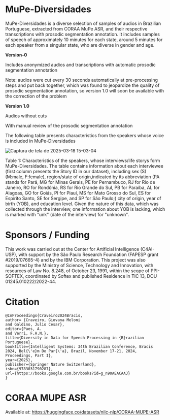# MuPe-Diversidades
MuPe-Diversidades is a diverse selection of samples of audios in Brazilian Portuguese, extracted from CORAA MuPe ASR, and their respective transcriptions with prosodic segmentation annotation. It includes samples of speech of approximately 10 minutes for each state, around 5 minutes for each speaker from a singular state, who are diverse in gender and age.


**Version-0**

Includes anonymized audios and transcriptions with automatic prosodic segmentation annotation

Note: audios were cut every 30 seconds automatically at pre-processing steps and put back together, which was found to jeopardize the quality of prosodic segmentation annotation, so version 1.0 will soon be available with the correction of the problem


**Version 1.0**

Audios without cuts 

With manual review of the prosodic segmentation annotation

The following table presents characteristics from the speakers whose voice is included in MuPe-Diversidades

![Captura de tela de 2025-03-18 15-03-04](https://github.com/user-attachments/assets/639cfd79-b8af-45ab-b7f9-07948f5610b3)

Table 1: Characteristics of the speakers, whose interviews/life storys form MuPe-Diversidades. The table contains information about each interviewee (first column presents the Story ID in our dataset), including sex (S) (M:male, F:female), region/state of origin,indicated by its abbreviation (PA stands for Pará, MG for Minas Gerais, PE for Pernambuco, RJ for Rio de Janeiro, RO for Rondônia, RS for Rio Grande do Sul, PB for Paraíba, AL for Alagoas, GO for Goiás, PI for Piauí, MS for Mato Grosso do Sul, ES for Espírito Santo, SE for Sergipe, and SP for São Paulo;) city of origin, year of birth (YOB), and education level. Given the nature
of this data, which was collected through the interview, one information about YOB is lacking, which is marked with "unk" (date of the interview) for "unknown".

# Sponsors / Funding

This work was carried out at the Center for Artificial Intelligence (C4AI-USP), with support by the São Paulo Research Foundation (FAPESP grant #2019/07665-4) and by the IBM Corporation. This project was also supported by the Ministry of Science, Technology and Innovation, with resources of Law No. 8.248, of October 23, 1991, within the scope of PPI-SOFTEX, coordinated by Softex and published Residence in TIC 13, DOU 01245.010222/2022-44.


# Citation

```
@InProceedings{Craveiro2024Bracis,
author= {Craveiro, Giovana Meloni
and Galdino, Julio Cesar},
editor={Paes, A.
and Verri, F.A.N.},
title={Diversity in Data for Speech Processing in {B}razilian Portuguese},
booktitle={Intelligent Systems: 34th Brazilian Conference, Bracis 2024, Bel{\'e}m Do Par{\'a}, Brazil, November 17-21, 2024, Proceedings, Part I},
year={2025},
publisher={Springer Nature Switzerland},
isbn={9783031790287},
url={https://books.google.com.br/books?id=g_n90AEACAAJ}
}

```


# CORAA MUPE ASR

Available at: https://huggingface.co/datasets/nilc-nlp/CORAA-MUPE-ASR
